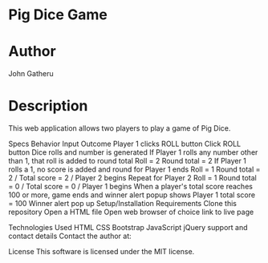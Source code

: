 # Pig Dice Game
# Author
John Gatheru

# Description
This web application allows two players to play a game of Pig Dice.

Specs
Behavior	Input	Outcome
Player 1 clicks ROLL button	Click ROLL button	Dice rolls and number is generated
If Player 1 rolls any number other than 1, that roll is added to round total	Roll = 2	Round total = 2
If Player 1 rolls a 1, no score is added and round for Player 1 ends	Roll = 1	Round total = 2 / Total score = 2 / Player 2 begins
Repeat for Player 2	Roll = 1	Round total = 0 / Total score = 0 / Player 1 begins
When a player's total score reaches 100 or more, game ends and winner alert popup shows	Player 1 total score = 100	Winner alert pop up
Setup/Installation Requirements
Clone this repository
Open a HTML file
Open web browser of choice
link to live page


Technologies Used
HTML
CSS
Bootstrap
JavaScript
jQuery
support and contact details
Contact the author at:

License
This software is licensed under the MIT license.

